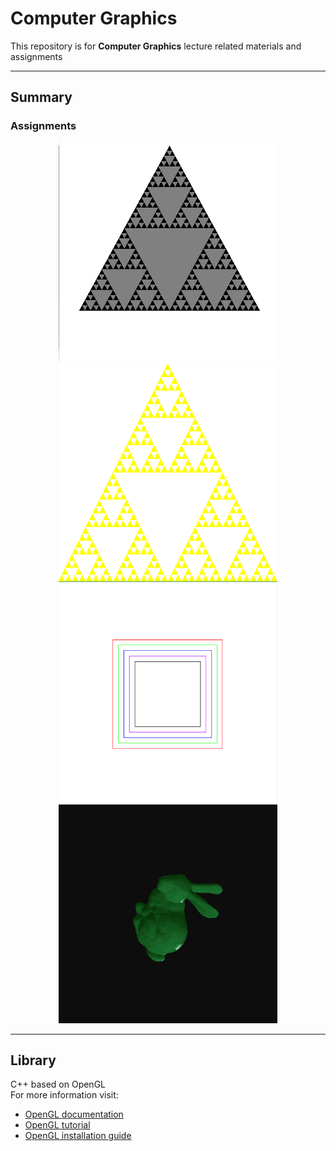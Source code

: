 # Computer Graphics

This repository is for **Computer Graphics** lecture related materials and assignments   

---

## Summary
### Assignments
<p align = "center">
<img src = "./img/assignment2.gif", width = 350, height = 350></img>
<img src = "./img/assignment1.PNG", width = 350, height = 350></img>
<img src = "./img/assignment3.PNG", width = 350, height = 350></img>
<img src = "./img/assignment4_bunny.gif", width = 350, height = 350></img>
</p>

---

## Library
C++ based on OpenGL  
For more information visit: 
* [OpenGL documentation](https://www.opengl.org/documentation/)
* [OpenGL tutorial](http://www.opengl-tutorial.org/kr/)
* [OpenGL installation guide](https://github.com/ameliacode/Computer_Graphics/blob/master/install_guide.md)
